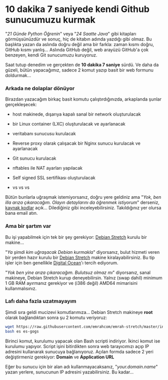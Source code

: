 10 dakika 7 saniyede kendi Github sunucumuzu kurmak
===================================================

"*21 Günde Python Öğrenin*" veya "*24 Saatte Java*" gibi kitapları
görmüşsünüzdür ve sonuç, hiç de kitabın adında yazdığı gibi olmaz. Bu başlıkta
yazan da aslında doğru değil ama bir farkla: zaman kısmı doğru, GitHub kısmı
yanlış... Aslında GitHub değil, web arayüzü GitHub'a çok benzeyen, kendi Git
sunucumuzu kuruyoruz.

Saat tutup denedim ve gerçekten de **10 dakika 7 saniye** sürdü. Ve daha da
güzeli, bütün yapacağımız, sadece 2 komut yazıp basit bir web formunu
doldurmak...


### Arkada ne dolaplar dönüyor
Birazdan yazacağım birkaç basit komutu çalıştırdığınızda, arkaplanda şunlar
gerçekleşecek:

* host makinede, dışarıya kapalı sanal bir network oluşturulacak

* bir Linux container (LXC) oluşturulacak ve ayarlanacak

* veritabanı sunucusu kurulacak

* Reverse proxy olarak çalışacak bir Nginx sunucu kurulacak ve ayarlanacak

* Git sunucu kurulacak

* nftables ile NAT ayarları yapılacak

* Self signed SSL sertifikası oluşturulacak

* vs vs vs

Bütün bunlarla uğraşmak istemiyorsanız, doğru yere geldiniz ama "*Yok, ben illa
arıza çıkaracağım. Olayın detaylarını da öğrenmek istiyorum*" derseniz,
[kaynak kodlar](https://github.com/emrahcom/emrah-stretch) açık...
Dilediğiniz gibi inceleyebilirsiniz. Takıldığınız yer olursa bana email atın.


### Ama bir şartım var
Bu işi yapabilmek için tek bir şey gerekiyor:
[Debian Stretch](https://www.debian.org/) kurulu bir makine...

"*Ya şimdi kim uğraşacak Debian kurmakla*" diyorsanız, bulut hizmeti veren bir
yerden hazır kurulu bir [Debian Stretch](https://www.debian.org/) makine
kiralayabilirsiniz. Bu tip işler için ben genellikle
[Digital Ocean](https://www.digitalocean.com/?refcode=92b0165840d8)'ı tercih
ediyorum.

"*Yok ben yine arıza çıkaracağım. Bulutsuz olmaz mı*" diyorsanız, sanal
makineye, Debian Stretch kurup deneyebilirsin. Yalnız (swap dahil) minimum 1 GB
RAM ayırmanız gerekiyor ve (i386 değil) AMD64 mimarisini kullanmalısınız.


### Lafı daha fazla uzatmayayım
Şimdi sıra geldi mucizevi komutlarımıza... Debian Stretch makineye **root**
olarak bağlandıktan sonra şu 2 komutu veriyoruz:

```bash
wget https://raw.githubusercontent.com/emrahcom/emrah-stretch/master/installer/es
bash es es-gogs
```

Birinci komut, kurulumu yapacak olan Bash scripti indiriyor. İkinci komut ise
kurulumu yapıyor. Script işini bitirdikten sonra web tarayıcımızı açıp IP
adresini kullanarak sunucuya bağlanıyoruz. Açılan formda sadece 2 yeri
değiştirmeniz gerekiyor: **Domain** ve **Application URL**

Eğer bu sunucu için bir alan adı kullanmayacaksanız, "*your.domain.name*" yazan
yerlere, sunucunun IP adresini yazabilirsiniz. Bu kadar...
